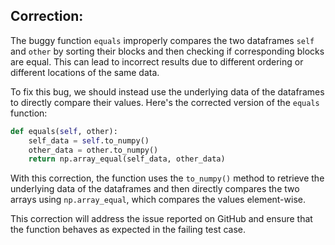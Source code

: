 ## Correction:

The buggy function `equals` improperly compares the two dataframes `self` and `other` by sorting their blocks and then checking if corresponding blocks are equal. This can lead to incorrect results due to different ordering or different locations of the same data.

To fix this bug, we should instead use the underlying data of the dataframes to directly compare their values. Here's the corrected version of the `equals` function:

```python
def equals(self, other):
    self_data = self.to_numpy()
    other_data = other.to_numpy()
    return np.array_equal(self_data, other_data)
```

With this correction, the function uses the `to_numpy()` method to retrieve the underlying data of the dataframes and then directly compares the two arrays using `np.array_equal`, which compares the values element-wise.

This correction will address the issue reported on GitHub and ensure that the function behaves as expected in the failing test case.